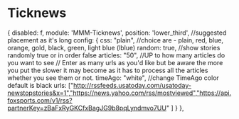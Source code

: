 # Ticknews


{
    disabled: f,
    module: 'MMM-Ticknews',
    position: 'lower_third',  //suggested placement as it's long
	config: {
	    css: "plain",  //choice are - plain, red, blue, orange, gold, black, green, light blue (lblue)
	    random: true,  //show stories randomly true or in order false
	    articles: "50", //UP to how many articles do you want to see
		// Enter as many urls as you'd like but be aware the more you put the slower it may become as it has to process all the articles whether you see them or not.
		timeAgo: "white", //change TimeAgo color default is black
		urls: ["http://rssfeeds.usatoday.com/usatoday-newstopstories&x=1","https://news.yahoo.com/rss/mostviewed","https://api.foxsports.com/v1/rss?partnerKey=zBaFxRyGKCfxBagJG9b8pqLyndmvo7UU"		]
}
  },
